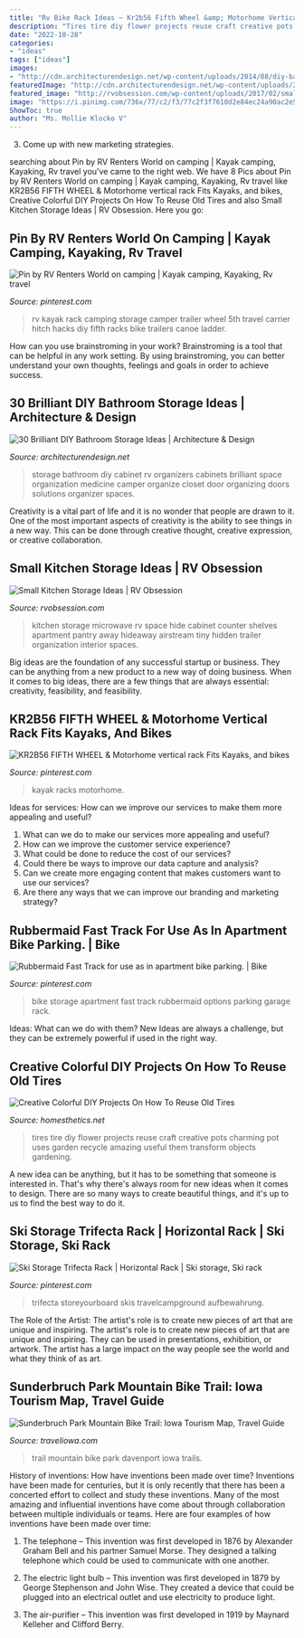 ```yaml
---
title: "Rv Bike Rack Ideas ~ Kr2b56 Fifth Wheel &amp; Motorhome Vertical Rack Fits Kayaks, And Bikes"
description: "Tires tire diy flower projects reuse craft creative pots charming pot uses garden recycle amazing useful them transform objects gardening"
date: "2022-10-28"
categories:
- "ideas"
tags: ["ideas"]
images:
- "http://cdn.architecturendesign.net/wp-content/uploads/2014/08/diy-bathroom-storage-ideas-16.jpg"
featuredImage: "http://cdn.architecturendesign.net/wp-content/uploads/2014/08/diy-bathroom-storage-ideas-16.jpg"
featured_image: "http://rvobsession.com/wp-content/uploads/2017/02/small-kitchen-storage-ideas_11.jpeg"
image: "https://i.pinimg.com/736x/77/c2/f3/77c2f3f7610d2e84ec24a90ac2e53321--bike-parking-bike-storage.jpg"
ShowToc: true
author: "Ms. Mollie Klocko V"
---
```



3. Come up with new marketing strategies.

	

		
searching about Pin by RV Renters World on camping | Kayak camping, Kayaking, Rv travel you've came to the right web. We have 8 Pics about Pin by RV Renters World on camping | Kayak camping, Kayaking, Rv travel like KR2B56 FIFTH WHEEL &amp; Motorhome vertical rack Fits Kayaks, and bikes, Creative Colorful DIY Projects On How To Reuse Old Tires and also Small Kitchen Storage Ideas | RV Obsession. Here you go:
		
    
## Pin By RV Renters World On Camping | Kayak Camping, Kayaking, Rv Travel

<img loading=lazy src="https://i.pinimg.com/736x/f4/f5/08/f4f508cb7790483c5d09c8d59c450371--rv-kayak-rack-kayak-storage.jpg" onerror="this.onerror=null;this.src='https://tse4.mm.bing.net/th?id=OIP.lcc64F36hYLQJiw7LLbh2AHaJ3&amp;pid=15.1';" alt="Pin by RV Renters World on camping | Kayak camping, Kayaking, Rv travel">

_Source: pinterest.com_

>rv kayak rack camping storage camper trailer wheel 5th travel carrier hitch hacks diy fifth racks bike trailers canoe ladder. 

	

How can you use brainstroming in your work?
Brainstroming is a tool that can be helpful in any work setting. By using brainstroming, you can better understand your own thoughts, feelings and goals in order to achieve success.

    
## 30 Brilliant DIY Bathroom Storage Ideas | Architecture &amp; Design

<img loading=lazy src="http://cdn.architecturendesign.net/wp-content/uploads/2014/08/diy-bathroom-storage-ideas-16.jpg" onerror="this.onerror=null;this.src='https://tse2.mm.bing.net/th?id=OIP.3H4YXeQaFYSxo9mt_kGydwHaJ6&amp;pid=15.1';" alt="30 Brilliant DIY Bathroom Storage Ideas | Architecture &amp; Design">

_Source: architecturendesign.net_

>storage bathroom diy cabinet rv organizers cabinets brilliant space organization medicine camper organize closet door organizing doors solutions organizer spaces. 

	

Creativity is a vital part of life and it is no wonder that people are drawn to it. One of the most important aspects of creativity is the ability to see things in a new way. This can be done through creative thought, creative expression, or creative collaboration.

    
## Small Kitchen Storage Ideas | RV Obsession

<img loading=lazy src="http://rvobsession.com/wp-content/uploads/2017/02/small-kitchen-storage-ideas_11.jpeg" onerror="this.onerror=null;this.src='https://tse3.mm.bing.net/th?id=OIP.VoucdQe0q9uAlZBxmn6CWwHaLH&amp;pid=15.1';" alt="Small Kitchen Storage Ideas | RV Obsession">

_Source: rvobsession.com_

>kitchen storage microwave rv space hide cabinet counter shelves apartment pantry away hideaway airstream tiny hidden trailer organization interior spaces. 

	

Big ideas are the foundation of any successful startup or business. They can be anything from a new product to a new way of doing business. When it comes to big ideas, there are a few things that are always essential: creativity, feasibility, and feasibility.

    
## KR2B56 FIFTH WHEEL &amp; Motorhome Vertical Rack Fits Kayaks, And Bikes

<img loading=lazy src="https://i.pinimg.com/736x/c1/74/58/c17458255d134ca36ddeb2ffab19f717.jpg" onerror="this.onerror=null;this.src='https://tse1.mm.bing.net/th?id=OIP.6J3PoG8imXaZ0ZP8C5WWpQHaJ3&amp;pid=15.1';" alt="KR2B56 FIFTH WHEEL &amp; Motorhome vertical rack Fits Kayaks, and bikes">

_Source: pinterest.com_

>kayak racks motorhome. 

	

Ideas for services: How can we improve our services to make them more appealing and useful?
1. What can we do to make our services more appealing and useful? 
2. How can we improve the customer service experience? 
3. What could be done to reduce the cost of our services? 
4. Could there be ways to improve our data capture and analysis? 
5. Can we create more engaging content that makes customers want to use our services? 
6. Are there any ways that we can improve our branding and marketing strategy?

    
## Rubbermaid Fast Track For Use As In Apartment Bike Parking. | Bike

<img loading=lazy src="https://i.pinimg.com/736x/77/c2/f3/77c2f3f7610d2e84ec24a90ac2e53321--bike-parking-bike-storage.jpg" onerror="this.onerror=null;this.src='https://tse2.mm.bing.net/th?id=OIP.Ql9w8M54hhVMb8tTZjrz_AHaJ7&amp;pid=15.1';" alt="Rubbermaid Fast Track for use as in apartment bike parking. | Bike">

_Source: pinterest.com_

>bike storage apartment fast track rubbermaid options parking garage rack. 

	

Ideas: What can we do with them?
New Ideas are always a challenge, but they can be extremely powerful if used in the right way.

    
## Creative Colorful DIY Projects On How To Reuse Old Tires

<img loading=lazy src="http://cdn.homesthetics.net/wp-content/uploads/2015/06/DIY-Projects-On-How-To-Reuse-Old-Tires-homesthetics-111.jpg" onerror="this.onerror=null;this.src='https://tse1.mm.bing.net/th?id=OIP.Ryr_7VTE1ZeQo8H8_tfAxQHaGz&amp;pid=15.1';" alt="Creative Colorful DIY Projects On How To Reuse Old Tires">

_Source: homesthetics.net_

>tires tire diy flower projects reuse craft creative pots charming pot uses garden recycle amazing useful them transform objects gardening. 

	

A new idea can be anything, but it has to be something that someone is interested in. That's why there's always room for new ideas when it comes to design. There are so many ways to create beautiful things, and it's up to us to find the best way to do it.

    
## Ski Storage Trifecta Rack | Horizontal Rack | Ski Storage, Ski Rack

<img loading=lazy src="https://i.pinimg.com/736x/61/87/91/6187915f83dcc6835582e2ddf92946f6.jpg" onerror="this.onerror=null;this.src='https://tse4.mm.bing.net/th?id=OIP.jRHmyWEVL2z-iu-ECtskkQHaJ3&amp;pid=15.1';" alt="Ski Storage Trifecta Rack | Horizontal Rack | Ski storage, Ski rack">

_Source: pinterest.com_

>trifecta storeyourboard skis travelcampground aufbewahrung. 

	

The Role of the Artist: The artist's role is to create new pieces of art that are unique and inspiring.
The artist's role is to create new pieces of art that are unique and inspiring. They can be used in presentations, exhibition, or artwork. The artist has a large impact on the way people see the world and what they think of as art.

    
## Sunderbruch Park Mountain Bike Trail: Iowa Tourism Map, Travel Guide

<img loading=lazy src="https://www.traveliowa.com/userdocs/biketrail/Sunderbruch_2_Davenport.jpg" onerror="this.onerror=null;this.src='https://tse3.mm.bing.net/th?id=OIP.uaXHCRQhiniDDCWGCBYCtAHaLG&amp;pid=15.1';" alt="Sunderbruch Park Mountain Bike Trail: Iowa Tourism Map, Travel Guide">

_Source: traveliowa.com_

>trail mountain bike park davenport iowa trails. 

	

History of inventions: How have inventions been made over time?
Inventions have been made for centuries, but it is only recently that there has been a concerted effort to collect and study these inventions. Many of the most amazing and influential inventions have come about through collaboration between multiple individuals or teams. Here are four examples of how inventions have been made over time:

1) The telephone – This invention was first developed in 1876 by Alexander Graham Bell and his partner Samuel Morse. They designed a talking telephone which could be used to communicate with one another.

2) The electric light bulb – This invention was first developed in 1879 by George Stephenson and John Wise. They created a device that could be plugged into an electrical outlet and use electricity to produce light.

3) The air-purifier – This invention was first developed in 1919 by Maynard Kelleher and Clifford Berry.

